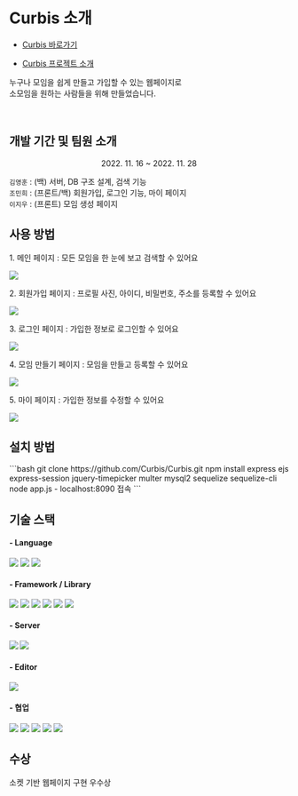 <h1>Curbis 소개</h1>

* [Curbis 바로가기](http://118.67.142.249:8090/)

* [Curbis 프로젝트 소개](https://drive.google.com/file/d/1VuvYmdBn9uKe1VZaNbfQYmvE79gieDXo/view?usp=sharing)

<p>누구나 모임을 쉽게 만들고 가입할 수 있는 웹페이지로
<br>소모임을 원하는 사람들을 위해 만들었습니다.<p>
<br>

<h2>개발 기간 및 팀원 소개</h2>
<p align="center">2022. 11. 16 ~ 2022. 11. 28</p>
<p> 
    <code>김영훈</code> : (백) 서버, DB 구조 설계, 검색 기능 <br />
    <code>조민희</code> : (프론트/백) 회원가입, 로그인 기능, 마이 페이지 <br />
    <code>이지우</code> : (프론트) 모임 생성 페이지 <br />
</p>

<h2>사용 방법</h2>
<p>1. 메인 페이지 : 모든 모임을 한 눈에 보고 검색할 수 있어요</p>
<img src="https://user-images.githubusercontent.com/102302705/204457161-51658551-31cb-4a13-9dd0-eef7030c0fea.png">
<p>2. 회원가입 페이지 : 프로필 사진, 아이디, 비밀번호, 주소를 등록할 수 있어요</p>
<img src="https://user-images.githubusercontent.com/115196609/204453079-4577ceb1-8d7e-4039-a6e4-d6ba90594c9f.png">
<p>3. 로그인 페이지 : 가입한 정보로 로그인할 수 있어요</p>
<img src="https://user-images.githubusercontent.com/115196609/204453082-26b9a3b6-2dfa-45cf-8a8a-ce8ff98a309c.png">
<p>4. 모임 만들기 페이지 : 모임을 만들고 등록할 수 있어요</p>
<img src="https://user-images.githubusercontent.com/115196609/204453320-16b35c0a-0659-4366-96a4-e0e5557c94d8.png">
<p>5. 마이 페이지 : 가입한 정보를 수정할 수 있어요</p>
<img src="https://user-images.githubusercontent.com/115196609/204453090-38808a78-26b6-4754-84e9-d66b95381419.png">

<h2>설치 방법</h2>
```bash
git clone https://github.com/Curbis/Curbis.git
npm install express ejs express-session jquery-timepicker multer mysql2 sequelize sequelize-cli
node app.js
- localhost:8090 접속
```

<h2>기술 스택</h2>
<h4>- Language</h4>
<p float="left">
<img src="https://img.shields.io/badge/html5-E34F26?style=for-the-badge&logo=html5&logoColor=white">
<img src="https://img.shields.io/badge/CSS-1572B6?style=for-the-badge&logo=CSS&logoColor=white">
<img src="https://img.shields.io/badge/JavaScript-F7DF1E?style=for-the-badge&logo=JavaScript&logoColor=white">
</p>

<h4>- Framework / Library</h4>
<p float="left">
<img src="https://img.shields.io/badge/Node.js-339933?style=for-the-badge&logo=nodedotjs&logoColor=white">
<img src="https://img.shields.io/badge/jquery-%230769AD.svg?style=for-the-badge&logo=jquery&logoColor=white">
<img src="https://img.shields.io/badge/Socket.io-010101.svg?style=for-the-badge&logo=Socket.io&logoColor=white">
<img src="https://img.shields.io/badge/Express-000000.svg?style=for-the-badge&logo=Express&logoColor=white">
<img src="https://img.shields.io/badge/Sequelize-52B0E7.svg?style=for-the-badge&logo=Sequelize&logoColor=white">
<img src="https://img.shields.io/badge/MySQL-4479A1.svg?style=for-the-badge&logo=MySQL&logoColor=white">
</p>

<h4>- Server<h4>
<img src="https://img.shields.io/badge/NAVER-03C75A?style=for-the-badge&logo=NAVER&logoColor=FFFFFF">
<img src="https://img.shields.io/badge/Apache-D22128?style=for-the-badge&logo=Apache&logoColor=white">

<h4>- Editor</h4>
<img src="https://img.shields.io/badge/VSCode-0078D4?style=for-the-badge&logo=visual%20studio%20code&logoColor=white">

<h4>- 협업</h4>
<p float="left">
<img src="https://img.shields.io/badge/github-%23121011.svg?style=for-the-badge&logo=github&logoColor=white">
<img src="https://img.shields.io/badge/git-F05032?style=for-the-badge&logo=git&logoColor=black">
<img src="https://img.shields.io/badge/Figma-F24E1E?style=for-the-badge&logo=figma&logoColor=white">
<img src="https://img.shields.io/badge/Slack-4A154B?style=for-the-badge&logo=slack&logoColor=white">
<img src="https://img.shields.io/badge/Notion-000000?style=for-the-badge&logo=Notion&logoColor=black">
</p>

<h2>수상</h2>
소켓 기반 웹페이지 구현 우수상
<img src="">
